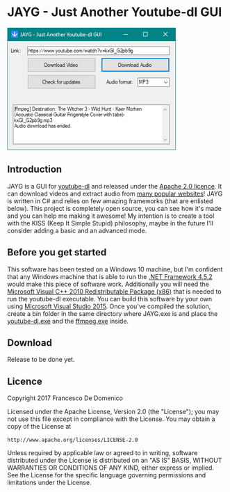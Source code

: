 # JAYG - Just Another Youtube-dl GUI
![JAYD preview](https://github.com/francescodedomenico/JAYG/blob/master/images/preview.png?raw=true)
## Introduction
JAYG is a GUI for [youtube-dl](https://rg3.github.io/youtube-dl/) and released under the [Apache 2.0 licence](http://www.apache.org/licenses/LICENSE-2.0). It can download videos and
extract audio from [many popular websites](https://rg3.github.io/youtube-dl/supportedsites.html)! JAYG is written in C# and relies on few amazing frameworks (that are enlisted below).
This project is completely open source, you can see how it's made and you can help me making it awesome!
My intention is to create a tool with the KISS (Keep It Simple Stupid) philosophy, maybe in the future I'll consider adding a basic and an advanced mode.
## Before you get started
This software has been tested on a Windows 10 machine, but I'm confident that any Windows machine that is able to run the [.NET Framework 4.5.2](https://www.microsoft.com/en-US/download/details.aspx?id=42642) would make this piece of software work.
Additionally you will need the [Microsoft Visual C++ 2010 Redistributable Package (x86)](https://www.microsoft.com/en-US/download/details.aspx?id=5555) that is needed to run the youtube-dl executable.
You can build this software by your own using [Microsoft Visual Studio 2015](https://www.visualstudio.com/vs/older-downloads/).
Once you've compiled the solution, create a bin folder in the same directory where JAYG.exe is and place the [youtube-dl.exe](https://rg3.github.io/youtube-dl/download.html) and the [ffmpeg.exe](https://ffmpeg.zeranoe.com/builds/) inside.
## Download
Release to be done yet.
## Licence
Copyright 2017 Francesco De Domenico

Licensed under the Apache License, Version 2.0 (the "License");
you may not use this file except in compliance with the License.
You may obtain a copy of the License at

    http://www.apache.org/licenses/LICENSE-2.0

Unless required by applicable law or agreed to in writing, software
distributed under the License is distributed on an "AS IS" BASIS,
WITHOUT WARRANTIES OR CONDITIONS OF ANY KIND, either express or implied.
See the License for the specific language governing permissions and
limitations under the License.
